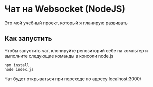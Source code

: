 # Чат на Websocket (NodeJS)

Это мой учебный проект, который я планирую развивать

## Как запустить

Чтобы запустить чат, клонируйте репозиторий себе на компьтер и выполните следующие команды в консоли node.js

```
npm install
node index.js
```

Чат будет открываться при переходе по адресу localhost:3000/